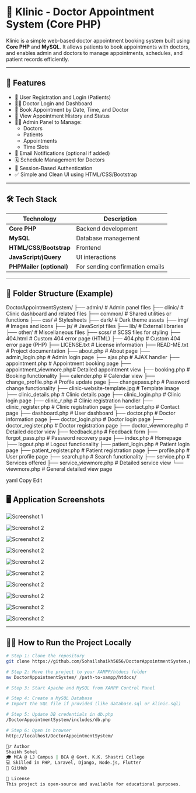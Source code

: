 # 🏥 Klinic - Doctor Appointment System (Core PHP)

Klinic is a simple web-based doctor appointment booking system built using **Core PHP** and **MySQL**. It allows patients to book appointments with doctors, and enables admin and doctors to manage appointments, schedules, and patient records efficiently.

---

## 🚀 Features

- 👤 User Registration and Login (Patients)
- 👨‍⚕️ Doctor Login and Dashboard
- 📅 Book Appointment by Date, Time, and Doctor
- 📄 View Appointment History and Status
- 🧑‍💻 Admin Panel to Manage:
  - Doctors
  - Patients
  - Appointments
  - Time Slots
- 📧 Email Notifications (optional if added)
- 🗓️ Schedule Management for Doctors
- 🔐 Session-Based Authentication
- ✅ Simple and Clean UI using HTML/CSS/Bootstrap

---

## 🛠️ Tech Stack

| Technology | Description |
|------------|-------------|
| **Core PHP** | Backend development |
| **MySQL** | Database management |
| **HTML/CSS/Bootstrap** | Frontend |
| **JavaScript/jQuery** | UI interactions |
| **PHPMailer (optional)** | For sending confirmation emails |

---

## 📂 Folder Structure (Example)

DoctorAppointmentSystem/
├── admin/                  # Admin panel files
├── clinic/                 # Clinic dashboard and related files
├── common/                 # Shared utilities or functions
├── css/                    # Stylesheets
├── dark/                   # Dark theme assets
├── img/                    # Images and icons
├── js/                     # JavaScript files
├── lib/                    # External libraries
├── other/                  # Miscellaneous files
├── scss/                   # SCSS files for styling
├── 404.html                # Custom 404 error page (HTML)
├── 404.php                 # Custom 404 error page (PHP)
├── LICENSE.txt             # License information
├── READ-ME.txt             # Project documentation
├── about.php               # About page
├── admin_login.php         # Admin login page
├── ajax.php                # AJAX handler
├── appointment.php         # Appointment booking page
├── appointment_viewmore.php# Detailed appointment view
├── booking.php             # Booking functionality
├── calender.php            # Calendar view
├── change_profile.php      # Profile update page
├── changepass.php          # Password change functionality
├── clinic-website-template.jpg # Template image
├── clinic_details.php      # Clinic details page
├── clinic_login.php        # Clinic login page
├── clinic_r.php            # Clinic registration handler
├── clinic_register.php     # Clinic registration page
├── contact.php             # Contact page
├── dashboard.php           # User dashboard
├── doctor.php              # Doctor information page
├── doctor_login.php        # Doctor login page
├── doctor_register.php     # Doctor registration page
├── doctor_viewmore.php     # Detailed doctor view
├── feedback.php            # Feedback form
├── forgot_pass.php         # Password recovery page
├── index.php               # Homepage
├── logout.php              # Logout functionality
├── patient_login.php       # Patient login page
├── patient_register.php    # Patient registration page
├── profile.php             # User profile page
├── search.php              # Search functionality
├── service.php             # Services offered
├── service_viewmore.php    # Detailed service view
└── viewmore.php            # General detailed view page


yaml
Copy
Edit

## 🖥 Application Screenshots

![Screenshot 1](doctor-appointment-system/app_1.png)

![Screenshot 2](doctor-appointment-system/app_2.png)

![Screenshot 2](doctor-appointment-system/app_3.png)

![Screenshot 2](doctor-appointment-system/app_4.png)

![Screenshot 2](doctor-appointment-system/app_5.png)

![Screenshot 2](doctor-appointment-system/app_6.png)

![Screenshot 2](doctor-appointment-system/app_7.png)

![Screenshot 2](doctor-appointment-system/app_8.png)

![Screenshot 2](doctor-appointment-system/app_9.png)

![Screenshot 2](doctor-appointment-system/app_10.png)

---

## 🧑‍💻 How to Run the Project Locally

```bash
# Step 1: Clone the repository
git clone https://github.com/Sohailshaikh5656/DoctorAppointmentSystem.git

# Step 2: Move the project to your XAMPP/htdocs folder
mv DoctorAppointmentSystem/ /path-to-xampp/htdocs/

# Step 3: Start Apache and MySQL from XAMPP Control Panel

# Step 4: Create a MySQL Database
# Import the SQL file if provided (like database.sql or klinic.sql)

# Step 5: Update DB credentials in db.php
/DoctorAppointmentSystem/includes/db.php

# Step 6: Open in browser
http://localhost/DoctorAppointmentSystem/

🙋‍♂️ Author
Shaikh Sohel
🎓 MCA @ LJ Campus | BCA @ Govt. K.K. Shastri College
💻 Skilled in PHP, Laravel, Django, Node.js, Flutter
🔗 GitHub

📜 License
This project is open-source and available for educational purposes.


